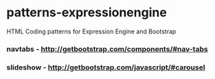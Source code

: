 # patterns-expressionengine
HTML Coding patterns for Expression Engine and Bootstrap

### navtabs - http://getbootstrap.com/components/#nav-tabs

### slideshow - http://getbootstrap.com/javascript/#carousel
